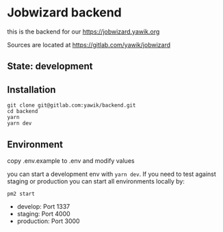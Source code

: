 # Jobwizard backend

this is the backend for our https://jobwizard.yawik.org

Sources are located at https://gitlab.com/yawik/jobwizard

## State: development

## Installation

```
git clone git@gitlab.com:yawik/backend.git
cd backend
yarn
yarn dev
```

## Environment

copy .env.example  to .env and modify values

you can start a development env with `yarn dev`. If you need to test against
staging or production you can start all environments locally by:

```
pm2 start
```

* develop: Port 1337
* staging: Port 4000
* production: Port 3000
